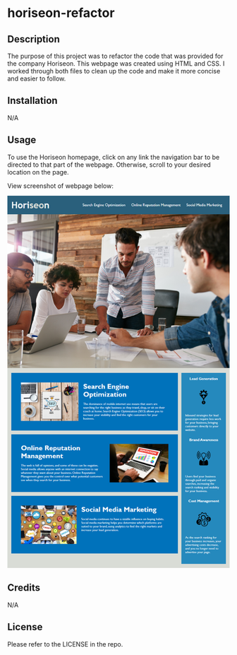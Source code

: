 # horiseon-refactor

## Description

The purpose of this project was to refactor the code that was provided for the company Horiseon. This webpage was created using HTML and CSS. I worked through both files to clean up the code and make it more concise and easier to follow.

## Installation

N/A

## Usage

To use the Horiseon homepage, click on any link the navigation bar to be directed to that part of the webpage. Otherwise, scroll to your desired location on the page.

View screenshot of webpage below:

![screenshot of Horiseon home page](./assets/images/01-html-css-git-homework-demo.png)

## Credits

N/A

## License

Please refer to the LICENSE in the repo.  

